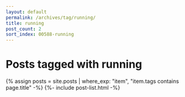 ```yaml
---
layout: default
permalink: /archives/tag/running/
title: running
post_count: 2
sort_index: 00588-running
---
```

<h1 class="page-heading">Posts tagged with running</h1>
{% assign posts = site.posts | where_exp: "item", "item.tags contains page.title" -%}
{%- include post-list.html -%}

